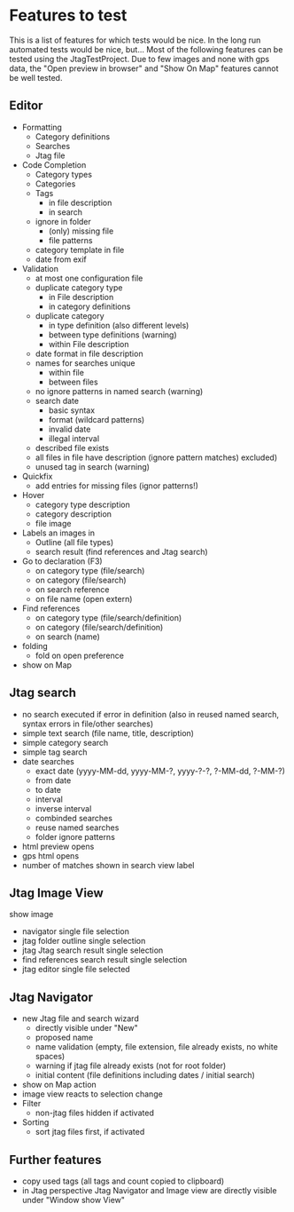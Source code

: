 # Features to test

This is a list of features for which tests would be nice.
In the long run automated tests would be nice, but...
Most of the following features can be tested using the JtagTestProject.
Due to few images and none with gps data, the "Open preview in browser" and "Show On Map" features cannot be well tested.

## Editor
* Formatting
  * Category definitions
  * Searches
  * Jtag file
* Code Completion
  * Category types
  * Categories
  * Tags
    * in file description
    * in search
  * ignore in folder
    * (only) missing file
    * file patterns
  * category template in file
  * date from exif
* Validation
  * at most one configuration file
  * duplicate category type
    * in File description
    * in category definitions
  * duplicate category
    * in type definition (also different levels)
    * between type definitions (warning)
    * within File description
  * date format in file description
  * names for searches unique
    * within file
    * between files
  * no ignore patterns in named search (warning)
  * search date
    * basic syntax
    * format (wildcard patterns)
    * invalid date
    * illegal interval
  * described file exists
  * all files in file have description (ignore pattern matches) excluded)
  * unused tag in search (warning)
* Quickfix
  * add entries for missing files (ignor patterns!)
* Hover
  * category type description
  * category description
  * file image
* Labels an images in
  * Outline (all file types)
  * search result (find references and Jtag search)
* Go to declaration (F3)
  * on category type (file/search)
  * on category (file/search)
  * on search reference
  * on file name (open extern)
* Find references
  * on category type (file/search/definition)
  * on category (file/search/definition)
  * on search (name)
* folding
  * fold on open preference
* show on Map

## Jtag search
* no search executed if error in definition (also in reused named search, syntax errors in file/other searches)
* simple text search (file name, title, description)
* simple category search
* simple tag search
* date searches
  * exact date (yyyy-MM-dd, yyyy-MM-?, yyyy-?-?, ?-MM-dd, ?-MM-?)
  * from date
  * to date
  * interval
  * inverse interval
  * combinded searches
  * reuse named searches
  * folder ignore patterns
* html preview opens
* gps html opens
* number of matches shown in search view label

## Jtag Image View
show image
* navigator single file selection
* jtag folder outline single selection
* jtag Jtag search result single selection
* find references search result single selection
* jtag editor single file selected

## Jtag Navigator
* new Jtag file and search wizard
  * directly visible under "New"
  * proposed name
  * name validation (empty, file extension, file already exists, no white spaces)
  * warning if jtag file already exists (not for root folder)
  * initial content (file definitions including dates / initial search)
* show on Map action
* image view reacts to selection change
* Filter
  * non-jtag files hidden if activated
* Sorting
  * sort jtag files first, if activated

## Further features
* copy used tags (all tags and count copied to clipboard)
* in Jtag perspective Jtag Navigator and Image view are directly visible under "Window show View"
